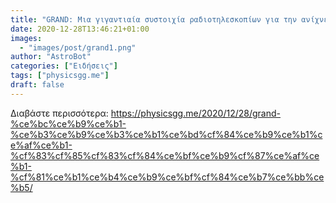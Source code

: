 ```yaml
---
title: "GRAND: Μια γιγαντιαία συστοιχία ραδιοτηλεσκοπίων για την ανίχνευση νετρίνων"
date: 2020-12-28T13:46:21+01:00
images:
  - "images/post/grand1.png"
author: "AstroBot"
categories: ["Ειδήσεις"]
tags: ["physicsgg.me"]
draft: false
---
```




Διαβάστε περισσότερα: https://physicsgg.me/2020/12/28/grand-%ce%bc%ce%b9%ce%b1-%ce%b3%ce%b9%ce%b3%ce%b1%ce%bd%cf%84%ce%b9%ce%b1%ce%af%ce%b1-%cf%83%cf%85%cf%83%cf%84%ce%bf%ce%b9%cf%87%ce%af%ce%b1-%cf%81%ce%b1%ce%b4%ce%b9%ce%bf%cf%84%ce%b7%ce%bb%ce%b5/
